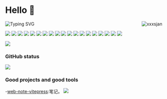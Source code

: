 # Hello 👋

<!--
**xxxsjan/xxxsjan** is a ✨ _special_ ✨ repository because its `README.md` (this file) appears on your GitHub profile.

Here are some ideas to get you started:

- 🔭 I’m currently working on ...
- 🌱 I’m currently learning ...
- 👯 I’m looking to collaborate on ...
- 🤔 I’m looking for help with ...
- 💬 Ask me about ...
- 📫 How to reach me: ...
- 😄 Pronouns: ...
- ⚡ Fun fact: ...
-->


<!-- 在 README 文件中添加下面的代码，可以得到关于仓库 Star 、提交、贡献等统计信息：
     拼接&show_icons=true&theme=radical 控制ison 主题
     https://github.com/anuraghazra/github-readme-stats/blob/master/docs/readme_cn.md
-->



<!-- ![](https://img.shields.io/badge/python-3.9-orange) -->

<!-- <h3>
  <img src="https://media.giphy.com/media/hvRJCLFzcasrR4ia7z/giphy.gif" width="25" alt="手势">
  Hi there! I'm Rongding~ 
  <img src="https://emojis.slackmojis.com/emojis/images/1588866973/8934/hellokittydance.gif?1588866973" alt="Hi" width="30" />
</h3> -->

<a href="https://github.com/xxxsjan">
  <div align="right" >
    <img align="right" src="https://count.getloli.com/get/@:xxxsjan" alt="xxxsjan" />
  </div>
</a>

<!-- ======================================= -->

<!-- - 😄Read more about my [Blog](http://www.fedtop.com/) -->
<!-- - 👯Follow me on [Twitter](https://twitter.com/xxxsjan) ,[掘金](https://juejin.cn/user/2858385963749223) or [知乎](https://www.zhihu.com/people/xxxsjan) -->

<!-- https://readme-typing-svg.demolab.com/demo/ -->

![Typing SVG](https://readme-typing-svg.herokuapp.com?font=DynaPuff&size=20&pause=1000&color=9999FF&center=true&vCenter=true&width=500&height=22&lines=再多看一眼就会爆炸.++%F0%9F%91%8B)

<!-- ======================================= -->

![](https://img.shields.io/badge/-Nodejs-43853d?style=flat-square&logo=Node.js&logoColor=white) 
![](https://img.shields.io/badge/-WebRTC-008000?style=flat-square&logo=WebRTC&labelColor=90EE90&color=fff) 
![](https://img.shields.io/badge/-JavaScript-e5cd0c?style=flat-square&logo=JavaScript&labelColor=f7df1e&logoColor=000) 
![](https://img.shields.io/badge/-TypeScript-3178C6?style=flat-square&logo=TypeScript&logoColor=white&color=blue) 
![](https://img.shields.io/badge/-Vue.js-29beb0?style=flat-square&logo=vue.js&labelColor=ffffff&color=4FC08D) 
![](https://img.shields.io/badge/-React-29beb0?style=flat-square&logo=React&labelColor=ffffff&color=61DAFB) 
![](https://img.shields.io/badge/-WebPack-1C78C0?style=flat-square&logo=WebPack&logoColor=white) 
![](https://img.shields.io/badge/-Electron-white?style=flat-square&logo=electron&logoColor=white&color=47848F) 
![](https://img.shields.io/badge/-Three.js-000000?style=flat-square&logo=Three.js) 
![](https://img.shields.io/badge/-MiniProgram-008000?style=flat-square&logo=WeChat&labelColor=fff&color=07C160) 
![](https://img.shields.io/badge/-NPM-CB3837?style=flat-square&logo=npm&logoColor=white) 
![](https://img.shields.io/badge/-Github_Actions-2088FF?style=flat-square&logo=github-actions&logoColor=white) 
![](https://img.shields.io/badge/-Tampermonkey-black?style=flat-square&logo=Tampermonkey&labelColor=black&color=00485B) 
![](https://img.shields.io/badge/-KaliLinux-white?style=flat-square&logo=KaliLinux&logoColor=white&color=blue) 
![](https://img.shields.io/badge/-MySQL-white?style=flat-square&logo=MySQL&logoColor=white&color=fff&labelColor=4479A1) 
![](https://img.shields.io/badge/-CodePen-white?style=flat-square&logo=CodePen&logoColor=white&color=000) 
![](https://img.shields.io/badge/-Jenkins-white?style=flat-square&logo=Jenkins&labelColor=D24939&color=white&logoColor=white) 
![](https://img.shields.io/badge/-Docker-white?style=flat-square&logo=Docker&labelColor=2496ED&color=2496ED&logoColor=white) 
![](https://img.shields.io/badge/-Bilibili-white?style=flat-square&logo=Bilibili&labelColor=00A1D6&logoColor=white)

[![](https://img.shields.io/badge/-Gist-black?style=flat-square&logo=GitHub&labelColor=blue&color=fff&logoColor=fff)](https://gist.github.com/xxxsjan) 

<!-- ======================================= -->
### GitHub status

<!-- ![](https://activity-graph.herokuapp.com/graph?username=xxxsjan&theme=github) -->
<!-- ![Dusai's GitHub stats](https://github-readme-stats.vercel.app/api?username=xxxsjan) -->
![](https://github-readme-stats.vercel.app/api?username=xxxsjan&show_icons=truee&include_all_commits=true&theme=onedark&hide=prs) 
<!-- ![most used languages](https://github-readme-stats.vercel.app/api/top-langs/?username=xxxsjan&layout=compact&show_icons=truee&include_all_commits=true&theme=onedark&card_width=230)  -->

### Good projects and good tools 
-[web-note-vitepress](https://github.com/xxxsjan/web-note-vitepress):笔记。 
 [![](https://img.shields.io/github/stars/xxxsjan/web-note-vitepress)](https://github.com/xxxsjan/web-note-vitepress) 


